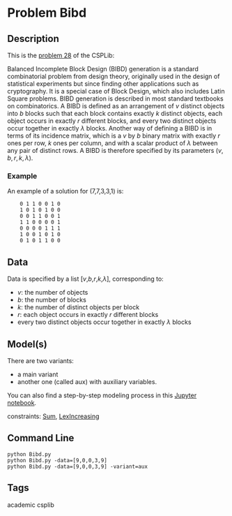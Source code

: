 # Problem Bibd
## Description


This is the [problem 28](http://www.csplib.org/Problems/prob028) of the CSPLib:

Balanced Incomplete Block Design (BIBD) generation is a standard combinatorial problem from design theory, originally used in the design of
statistical experiments but since finding other applications such as cryptography.
It is a special case of Block Design, which also includes Latin Square problems.
BIBD generation is described in most standard textbooks on combinatorics.
A BIBD is defined as an arrangement of $v$ distinct objects into $b$ blocks such that each block contains exactly $k$ distinct objects,
each object occurs in exactly $r$ different blocks, and every two distinct objects occur together in exactly $\lambda$ blocks.
Another way of defining a BIBD is in terms of its incidence matrix, which is a $v$ by $b$ binary matrix with exactly $r$ ones per row, $k$ ones per column, and with a scalar product of $\lambda$ between any pair of distinct rows.
A BIBD is therefore specified by its parameters $(v,b,r,k,\lambda)$.




### Example

An example of a solution for (7,7,3,3,1) is:
```
    0 1 1 0 0 1 0
    1 0 1 0 1 0 0
    0 0 1 1 0 0 1
    1 1 0 0 0 0 1
    0 0 0 0 1 1 1
    1 0 0 1 0 1 0
    0 1 0 1 1 0 0
```

## Data
Data is specified by a list \[$v$,$b$,$r$,$k$,$\lambda$], corresponding to:
 - $v$: the number of objects
 - $b$: the number of blocks
 - $k$: the number of distinct objects per block
 - $r$: each object occurs in exactly $r$ different blocks
 - every two distinct objects occur together in exactly $\lambda$ blocks


## Model(s)

There are two variants:
 - a main variant
 - another one (called aux) with auxiliary variables.

You can also find a step-by-step modeling process in this [Jupyter notebook](https://pycsp.org/documentation/models/CSP/Bibd/).

  constraints: [Sum](http://pycsp.org/documentation/constraints/Sum), [LexIncreasing](http://pycsp.org/documentation/constraints/LexIncreasing)



## Command Line

```
python Bibd.py
python Bibd.py -data=[9,0,0,3,9]
python Bibd.py -data=[9,0,0,3,9] -variant=aux
```

## Tags
 academic csplib
